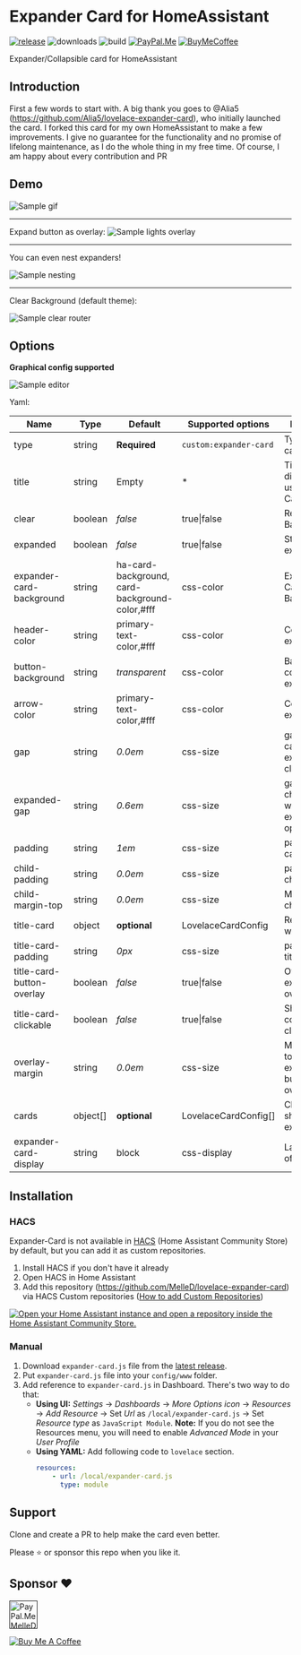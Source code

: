 # Expander Card for HomeAssistant

[![release][release-badge]][release-url]
![downloads][downloads-badge]
![build][build-badge]
[![PayPal.Me][paypal-me-badge]][paypal-me-url]
[![BuyMeCoffee][buy-me-a-coffee-shield]][buy-me-a-coffee-url]


Expander/Collapsible card for HomeAssistant  

## Introduction

First a few words to start with. A big thank you goes to @Alia5 (https://github.com/Alia5/lovelace-expander-card), who initially launched the card. I forked this card for my own HomeAssistant to make a few improvements. I give no guarantee for the functionality and no promise of lifelong maintenance, as I do the whole thing in my free time. Of course, I am happy about every contribution and PR


## Demo

![Sample gif](examples/example.gif)

---

Expand button as overlay:
![Sample lights overlay](examples/lights_overlay_button.png)

---

You can even nest expanders!  

![Sample nesting](examples/nested.png)

---


Clear Background (default theme):  

![Sample clear router](examples/clear_router.png)

## Options

**Graphical config supported**

![Sample editor](examples/editor.png)


Yaml:

| Name                      | Type     | Default       | Supported options      | Description                                           |
| ------------------------- | -------- | ------------- | ---------------------- | ----------------------------------------------------- |
| type                      | string   | **Required**  | `custom:expander-card` | Type of the card.                                     |
| title                     | string   | Empty         | *                      | Title (Not displayed if using Title-Card)             |
| clear                     | boolean  | _false_       | true\|false            | Remove Background                                     |
| expanded                  | boolean  | _false_       | true\|false            | Start expanded                                        |
| expander-card-background  | string   | ha-card-background, card-background-color,#fff | css-color              | Expander Card Background |
| header-color              | string   | primary-text-color,#fff  | css-color   | Color of expand button                     |
| button-background         | string   | _transparent_ | css-color              | Background color of expand button                     |
| arrow-color               | string   | primary-text-color,#fff | css-color    | Color of ico expand button                     |
| gap                       | string   | _0.0em_       | css-size               | gap between cards when expander closed                |
| expanded-gap              | string   | _0.6em_       | css-size               | gap between child cards when expander open            |
| padding                   | string   | _1em_         | css-size               | padding of all card content                           |
| child-padding             | string   | _0.0em_       | css-size               | padding of child cards                                |
| child-margin-top          | string   | _0.0em_       | css-size               | Margin top of child cards                             |
| title-card                | object   | **optional**  | LovelaceCardConfig     | Replace Title with card                               |
| title-card-padding        | string   | _0px_         | css-size               | padding of title-card                                 |
| title-card-button-overlay | boolean  | _false_       | true\|false            | Overlay expand button over title-card                 |
| title-card-clickable      | boolean  | _false_       | true\|false            | Should the complete diff clickable?                   |
| overlay-margin            | string   | _0.0em_       | css-size               | Margin from top right of expander button (if overlay) |
| cards                     | object[] | **optional**  | LovelaceCardConfig[]   | Child cards to show when expanded                     |
| expander-card-display     | string   | block         | css-display            | Layout/Display of the card                            |


## Installation

### HACS

Expander-Card is not available in [HACS][hacs] (Home Assistant Community Store) by default, but you can add it as custom repositories.

1. Install HACS if you don't have it already
2. Open HACS in Home Assistant 
3. Add this repository (https://github.com/MelleD/lovelace-expander-card) via HACS Custom repositories ([How to add Custom Repositories](https://hacs.xyz/docs/faq/custom_repositories/))

[![Open your Home Assistant instance and open a repository inside the Home Assistant Community Store.](https://my.home-assistant.io/badges/hacs_repository.svg)](https://my.home-assistant.io/redirect/hacs_repository/?owner=MelleD&repository=lovelace-expander-card&category=plugin)


### Manual

1. Download `expander-card.js` file from the [latest release][release-url].
2. Put `expander-card.js` file into your `config/www` folder.
3. Add reference to `expander-card.js` in Dashboard. There's two way to do that:
    - **Using UI:** _Settings_ → _Dashboards_ → _More Options icon_ → _Resources_ → _Add Resource_ → Set _Url_ as `/local/expander-card.js` → Set _Resource type_ as `JavaScript Module`.
      **Note:** If you do not see the Resources menu, you will need to enable _Advanced Mode_ in your _User Profile_
    - **Using YAML:** Add following code to `lovelace` section.
        ```yaml
        resources:
            - url: /local/expander-card.js
              type: module
        ```
## Support

Clone and create a PR to help make the card even better.

Please ⭐️ or sponsor this repo when you like it.

## Sponsor ❤️

<a href="" target="_blank"><img src="https://github.com/MelleD/pm-index-card/blob/main/docs/images/pplogo.png" alt="PayPal.Me MelleDennis" style="height: 50px !important;width: 50px !important;" ></a>

<a href="https://www.buymeacoffee.com/melled" target="_blank"><img src="https://www.buymeacoffee.com/assets/img/custom_images/white_img.png" alt="Buy Me A Coffee" style="height: auto !important;width: auto !important;" ></a>

<!-- Badges -->

[hacs-badge]: https://img.shields.io/badge/hacs-default-orange.svg?style=flat-square
[release-badge]: https://img.shields.io/github/v/release/MelleD/lovelace-expander-card?style=flat-square
[downloads-badge]: https://img.shields.io/github/downloads/MelleD/lovelace-expander-card/total?style=flat-square
[build-badge]: https://img.shields.io/github/actions/workflow/status/MelleD/lovelace-expander-card/build.yml?branch=main&style=flat-square
[paypal-me-badge]: https://img.shields.io/static/v1.svg?label=%20&message=PayPal.Me&logo=paypal
[buy-me-a-coffee-shield]: https://img.shields.io/static/v1.svg?label=%20&message=Buy%20me%20a%20coffee&color=6f4e37&logo=buy%20me%20a%20coffee&logoColor=white

<!-- References -->

[hacs-url]: https://github.com/hacs/integration
[home-assistant]: https://www.home-assistant.io/
[hacs]: https://hacs.xyz
[release-url]: https://github.com/MelleD/lovelace-expander-card/releases
[paypal-me-url]: https://www.paypal.me/MelleDennis
[buy-me-a-coffee-url]: https://www.buymeacoffee.com/melled

